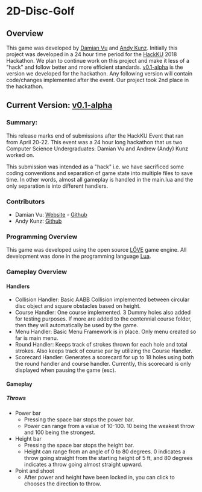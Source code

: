 # 2D-Disc-Golf

## Overview
This game was developed by [Damian Vu](https://github.com/DamianVu) and [Andy Kunz](https://github.com/Kunzy83). Initially this project was developed in a 24 hour time period for the [HackKU](http://hackku.org/) 2018 Hackathon. We plan to continue work on this project and make it less of a "hack" and follow better and more efficient standards. [v0.1-alpha](https://github.com/DamianVu/2D-Disc-Golf/releases/tag/v0.1-alpha) is the version we developed for the hackathon. Any following version will contain code/changes implemented after the event. Our project took 2nd place in the hackathon.

## Current Version: [v0.1-alpha](https://github.com/DamianVu/2D-Disc-Golf/releases/tag/v0.1-alpha)
### Summary:
This release marks end of submissions after the HackKU Event that ran from April 20-22. This event was a 24 hour long hackathon that us two Computer Science Undergraduates: Damian Vu and Andrew (Andy) Kunz worked on.

This submission was intended as a "hack" i.e. we have sacrificed some coding conventions and separation of game state into multiple files to save time. In other words, almost all gameplay is handled in the main.lua and the only separation is into different handlers.

### Contributors
- Damian Vu: [Website](damianvu.com "Damian's Website") - [Github](https://github.com/DamianVu "Damian's Github Profile") 
- Andy Kunz: [Github](https://github.com/Kunzy83 "Andy's Github Profile")

### Programming Overview
This game was developed using the open source [LÖVE](https://love2d.org "love2d Webpage") game engine. All development was done in the programming language [Lua](https://www.lua.org/ "Lua Homepage").

### Gameplay Overview
#### Handlers
- Collision Handler: Basic AABB Collision implemented between circular disc object and square obstacles based on height.
- Course Handler: One course implemented. 3 Dummy holes also added for testing purposes. If more are added to the centennial course folder, then they will automatically be used by the game.
- Menu Handler: Basic Menu Framework is in place. Only menu created so far is main menu.
- Round Handler: Keeps track of strokes thrown for each hole and total strokes. Also keeps track of course par by utilizing the Course Handler.
- Scorecard Handler: Generates a scorecard for up to 18 holes using both the round handler and course handler. Currently, this scorecard is only displayed when pausing the game (esc).
#### Gameplay
##### Throws
- Power bar
  - Pressing the space bar stops the power bar.
  - Power can range from a value of 10-100. 10 being the weakest throw and 100 being the strongest.
- Height bar
  - Pressing the space bar stops the height bar.
  - Height can range from an angle of 0 to 80 degrees. 0 indicates a throw going straight from the starting height of 5 ft, and 80 degrees indicates a throw going almost straight upward.
- Point and shoot
  - After power and height have been locked in, you can click to chooses the direction to throw.
